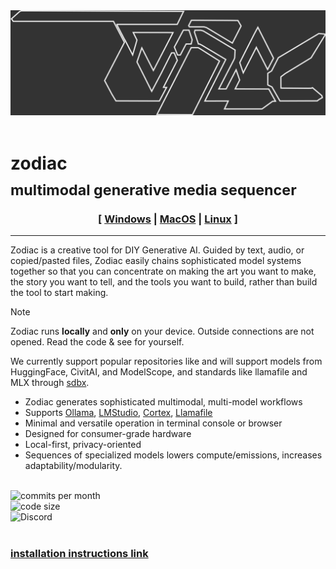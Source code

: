 
<picture>
  <source media="(prefers-color-scheme: dark)" srcset="img_src/zodiac_dark_stealth.png">
  <source media="(prefers-color-scheme: light)" srcset="img_src/zodiac_light_stealth.png">
  <img alt="Futuristic, slanted wireframe block type spelling the word 'ZODIAC' using overlapping and interweaving shapes and triangles for the 'O' and 'A'." src="img_src/zodiac_dark_bg.png">
</picture><br><br>

# zodiac <br><sub>multimodal generative media sequencer</sub>
<div align="center">

### [ [Windows](#installing) | [MacOS](#installing) | [Linux](#installing) ]

 <hr>
 </div>
Zodiac is a creative tool for DIY Generative AI. Guided by text, audio, or copied/pasted files, Zodiac easily chains sophisticated model systems together so that you can concentrate on making the art you want to make, the story you want to tell, and the tools you want to build, rather than build the tool to start making.

> [!NOTE]
> Zodiac runs **locally** and **only** on your device. Outside connections are not opened. Read the code & see for yourself.

We currently support popular repositories like  and will support models from HuggingFace, CivitAI, and ModelScope, and standards like llamafile and MLX through [sdbx](https://github.com/darkshapes/sdbx).

* Zodiac generates sophisticated multimodal, multi-model workflows
* Supports [Ollama](https://ollama.com/), [LMStudio](http://lmstudio.ai/), [Cortex](http://cortex.so), [Llamafile](http://github.com/Mozilla-Ocho/llamafile)
* Minimal and versatile operation in terminal console or browser
* Designed for consumer-grade hardware
* Local-first, privacy-oriented
* Sequences of specialized models lowers compute/emissions, increases adaptability/modularity. <br><br>

![commits per month](https://img.shields.io/github/commit-activity/m/darkshapes/zodiac?color=indigo)<br>
![code size](https://img.shields.io/github/languages/code-size/darkshapes/zodiac?color=navy)<br>
![Discord](https://img.shields.io/discord/1266757128249675867?color=black)<br><br>

### [installation instructions link](https://github.com/darkshapes/sdbx/wiki/Develop)<br>

</div>



